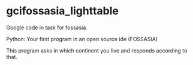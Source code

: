 # gcifossasia_lighttable
Google code in task for fossasia. 

Python: Your first program in an open source ide (FOSSASIA)

This program asks in which continent you live and responds according to that.
